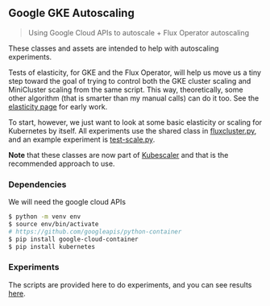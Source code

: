 ## Google GKE Autoscaling

> Using Google Cloud APIs to autoscale + Flux Operator autoscaling

These classes and assets are intended to help with autoscaling experiments.

Tests of elasticity, for GKE and the Flux Operator, will help us move us a tiny step toward the goal of 
trying to control both the GKE cluster scaling and MiniCluster scaling from the same
script. This way, theoretically, some other algorithm (that is smarter than my manual calls) can do it too.
See the [elasticity page](https://flux-framework.org/flux-operator/tutorials/elasticity.html) for early work.

To start, however, we just want to look at some basic elasticity or scaling for Kubernetes by itself.
All experiments use the shared class in [fluxcluster.py](fluxcluster.py), and an example experiment
is [test-scale.py](test-scale.py). 

**Note** that these classes are now part of [Kubescaler](https://github.com/converged-computing/kubescaler)
and that is the recommended approach to use.


### Dependencies

We will need the google cloud APIs

```bash
$ python -m venv env
$ source env/bin/activate
# https://github.com/googleapis/python-container
$ pip install google-cloud-container
$ pip install kubernetes
```

### Experiments

The scripts are provided here to do experiments, and you can see results [here](https://github.com/converged-computing/operator-experiments/tree/main/google/autoscale/run1).
